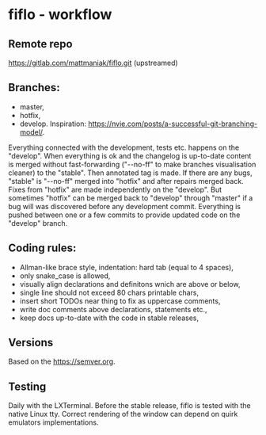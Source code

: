 # fiflo - workflow

## Remote repo
https://gitlab.com/mattmaniak/fiflo.git (upstreamed)

## Branches:
- master,
- hotfix,
- develop.
Inspiration: https://nvie.com/posts/a-successful-git-branching-model/.

Everything connected with the development, tests etc. happens on the "develop".
When everything is ok and the changelog is up-to-date content is merged without
fast-forwarding ("--no-ff" to make branches visualisation cleaner) to the
"stable". Then annotated tag is made. If there are any bugs, "stable" is
"--no-ff" merged into "hotfix" and after repairs merged back. Fixes from
"hotfix" are made independently on the "develop". But sometimes "hotfix" can be
merged back to "develop" through "master" if a bug will was discovered before
any development commit. Everything is pushed between one or a few commits to
provide updated code on the "develop" branch.

## Coding rules:
- Allman-like brace style, indentation: hard tab (equal to 4 spaces),
- only snake_case is allowed,
- visually align declarations and definitons wnich are above or below,
- single line should not exceed 80 chars printable chars,
- insert short TODOs near thing to fix as uppercase comments,
- write doc comments above declarations, statements etc.,
- keep docs up-to-date with the code in stable releases,

## Versions
Based on the https://semver.org.

## Testing
Daily with the LXTerminal. Before the stable release, fiflo is tested with the
native Linux tty. Correct rendering of the window can depend on quirk emulators
implementations.
